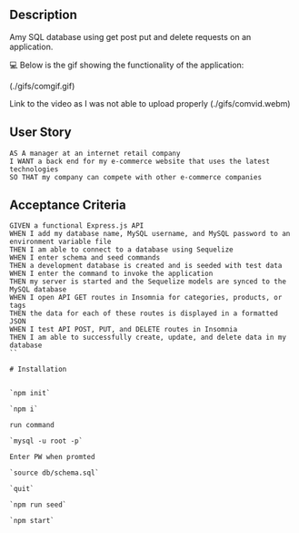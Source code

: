 ## Description

Amy SQL database using get post put and delete requests on an application.
  
💻 Below is the gif showing the functionality of the application:
  
(./gifs/comgif.gif)


Link to the video as I was not able to upload properly
  (./gifs/comvid.webm)
## User Story
  
```
AS A manager at an internet retail company
I WANT a back end for my e-commerce website that uses the latest technologies
SO THAT my company can compete with other e-commerce companies
```
  
## Acceptance Criteria
  
```
GIVEN a functional Express.js API
WHEN I add my database name, MySQL username, and MySQL password to an environment variable file
THEN I am able to connect to a database using Sequelize
WHEN I enter schema and seed commands
THEN a development database is created and is seeded with test data
WHEN I enter the command to invoke the application
THEN my server is started and the Sequelize models are synced to the MySQL database
WHEN I open API GET routes in Insomnia for categories, products, or tags
THEN the data for each of these routes is displayed in a formatted JSON
WHEN I test API POST, PUT, and DELETE routes in Insomnia
THEN I am able to successfully create, update, and delete data in my database
``
 
# Installation

  
`npm init`

`npm i`

run command

`mysql -u root -p`

Enter PW when promted

`source db/schema.sql`

`quit`

`npm run seed`
  
`npm start`


